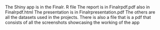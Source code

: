The Shiny app is in the Finalr. R file
The report is in Finalrpdf.pdf also in Finalrpdf.html
The presentation is in Finalrpresentation.pdf
The others are all the datasets used in the projects.
There is also a file that is a pdf that consists of all the screenshots showcasing the working of the app
